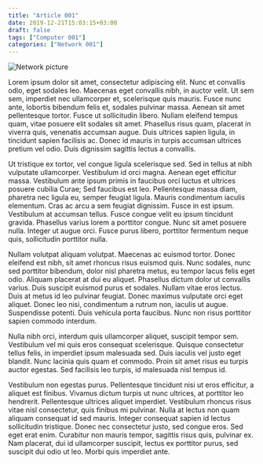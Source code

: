 ```yaml
---
title: "Article 001"
date: 2019-12-21T15:03:15+03:00
draft: false
tags: ["Computer 001"]
categories: ["Network 001"]
---
```


![Network picture](/images/background-001-unsplash.webp)

Lorem ipsum dolor sit amet, consectetur adipiscing elit. Nunc et convallis odio, eget sodales leo. Maecenas eget convallis nibh, in auctor velit. Ut sem sem, imperdiet nec ullamcorper et, scelerisque quis mauris. Fusce nunc ante, lobortis bibendum felis et, sodales pulvinar massa. Aenean sit amet pellentesque tortor. Fusce ut sollicitudin libero. Nullam eleifend tempus quam, vitae posuere elit sodales sit amet. Phasellus risus quam, placerat in viverra quis, venenatis accumsan augue. Duis ultrices sapien ligula, in tincidunt sapien facilisis ac. Donec id mauris in turpis accumsan ultrices pretium vel odio. Duis dignissim sagittis lectus a convallis.

Ut tristique ex tortor, vel congue ligula scelerisque sed. Sed in tellus at nibh vulputate ullamcorper. Vestibulum id orci magna. Aenean eget efficitur massa. Vestibulum ante ipsum primis in faucibus orci luctus et ultrices posuere cubilia Curae; Sed faucibus est leo. Pellentesque massa diam, pharetra nec ligula eu, semper feugiat ligula. Mauris condimentum iaculis elementum. Cras ac arcu a sem feugiat dignissim. Fusce in est ipsum. Vestibulum at accumsan tellus. Fusce congue velit eu ipsum tincidunt gravida. Phasellus varius lorem a porttitor congue. Nunc sit amet posuere nulla. Integer ut augue orci. Fusce purus libero, porttitor fermentum neque quis, sollicitudin porttitor nulla.

Nullam volutpat aliquam volutpat. Maecenas ac euismod tortor. Donec eleifend est nibh, sit amet rhoncus risus euismod quis. Nunc sodales, nunc sed porttitor bibendum, dolor nisl pharetra metus, eu tempor lacus felis eget odio. Aliquam placerat at dui eu aliquet. Phasellus dictum dolor ut convallis varius. Duis suscipit euismod purus et sodales. Nullam vitae eros lectus. Duis at metus id leo pulvinar feugiat. Donec maximus vulputate orci eget aliquet. Donec leo nisi, condimentum a rutrum non, iaculis ut augue. Suspendisse potenti. Duis vehicula porta faucibus. Nunc non risus porttitor sapien commodo interdum.

Nulla nibh orci, interdum quis ullamcorper aliquet, suscipit tempor sem. Vestibulum vel mi quis eros consequat scelerisque. Quisque consectetur tellus felis, in imperdiet ipsum malesuada sed. Duis iaculis vel justo eget blandit. Nunc lacinia quis quam et commodo. Proin sit amet risus eu turpis auctor egestas. Sed facilisis leo turpis, id malesuada nisl tempus id.

Vestibulum non egestas purus. Pellentesque tincidunt nisi ut eros efficitur, a aliquet est finibus. Vivamus dictum turpis ut nunc ultrices, at porttitor leo hendrerit. Pellentesque ultrices aliquet imperdiet. Vestibulum rhoncus risus vitae nisl consectetur, quis finibus mi pulvinar. Nulla at lectus non quam aliquam consequat id sed mauris. Integer consequat sapien id lectus sollicitudin tristique. Donec nec consectetur justo, sed congue eros. Sed eget erat enim. Curabitur non mauris tempor, sagittis risus quis, pulvinar ex. Nam placerat, dui id ullamcorper suscipit, lectus ex porttitor purus, sed suscipit dui odio ut leo. Morbi quis imperdiet ante. 
